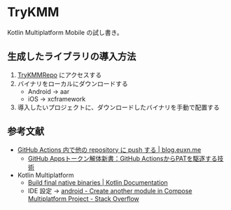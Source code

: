# TryKMM
Kotlin Multiplatform Mobile の試し書き。

## 生成したライブラリの導入方法
1. [TryKMMRepo](https://github.com/tshion/TryKMMRepo) にアクセスする
1. バイナリをローカルにダウンロードする
    * Android -> aar
    * iOS -> xcframework
1. 導入したいプロジェクトに、ダウンロードしたバイナリを手動で配置する

## 参考文献
* [GitHub Actions 内で他の repository に push する | blog.euxn.me](https://blog.euxn.me/entry/2024-02-17-01-push-to-other-repo-in-github-actions/)
    * [GitHub Appsトークン解体新書：GitHub ActionsからPATを駆逐する技術](https://zenn.dev/tmknom/articles/github-apps-token)
* Kotlin Multiplatform
    * [Build final native binaries | Kotlin Documentation](https://kotlinlang.org/docs/multiplatform-build-native-binaries.html)
    * IDE 設定 -> [android - Create another module in Compose Multiplatform Project - Stack Overflow](https://stackoverflow.com/questions/77577651/create-another-module-in-compose-multiplatform-project/78390254#78390254)

